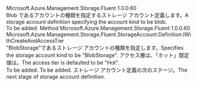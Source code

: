 <Type Name="IWithBlobStorageAccountKind" FullName="Microsoft.Azure.Management.Storage.Fluent.StorageAccount.Definition.IWithBlobStorageAccountKind">
  <TypeSignature Language="C#" Value="public interface IWithBlobStorageAccountKind" />
  <TypeSignature Language="ILAsm" Value=".class public interface auto ansi abstract IWithBlobStorageAccountKind" />
  <TypeSignature Language="DocId" Value="T:Microsoft.Azure.Management.Storage.Fluent.StorageAccount.Definition.IWithBlobStorageAccountKind" />
  <TypeSignature Language="VB.NET" Value="Public Interface IWithBlobStorageAccountKind" />
  <TypeSignature Language="F#" Value="type IWithBlobStorageAccountKind = interface" />
  <AssemblyInfo>
    <AssemblyName>Microsoft.Azure.Management.Storage.Fluent</AssemblyName>
    <AssemblyVersion>1.0.0.60</AssemblyVersion>
  </AssemblyInfo>
  <Interfaces />
  <Docs>
    <summary>
            <span data-ttu-id="8737f-101">Blob であるアカウントの種類を指定するストレージ アカウント定義します。</span><span class="sxs-lookup"><span data-stu-id="8737f-101">A storage account definition specifying the account kind to be blob.</span></span>
            </summary>
    <remarks>To be added.</remarks>
  </Docs>
  <Members>
    <Member MemberName="WithBlobStorageAccountKind">
      <MemberSignature Language="C#" Value="public Microsoft.Azure.Management.Storage.Fluent.StorageAccount.Definition.IWithCreateAndAccessTier WithBlobStorageAccountKind ();" />
      <MemberSignature Language="ILAsm" Value=".method public hidebysig newslot virtual instance class Microsoft.Azure.Management.Storage.Fluent.StorageAccount.Definition.IWithCreateAndAccessTier WithBlobStorageAccountKind() cil managed" />
      <MemberSignature Language="DocId" Value="M:Microsoft.Azure.Management.Storage.Fluent.StorageAccount.Definition.IWithBlobStorageAccountKind.WithBlobStorageAccountKind" />
      <MemberSignature Language="VB.NET" Value="Public Function WithBlobStorageAccountKind () As IWithCreateAndAccessTier" />
      <MemberSignature Language="F#" Value="abstract member WithBlobStorageAccountKind : unit -&gt; Microsoft.Azure.Management.Storage.Fluent.StorageAccount.Definition.IWithCreateAndAccessTier" Usage="iWithBlobStorageAccountKind.WithBlobStorageAccountKind " />
      <MemberType>Method</MemberType>
      <AssemblyInfo>
        <AssemblyName>Microsoft.Azure.Management.Storage.Fluent</AssemblyName>
        <AssemblyVersion>1.0.0.60</AssemblyVersion>
      </AssemblyInfo>
      <ReturnValue>
        <ReturnType>Microsoft.Azure.Management.Storage.Fluent.StorageAccount.Definition.IWithCreateAndAccessTier</ReturnType>
      </ReturnValue>
      <Parameters />
      <Docs>
        <summary>
            <span data-ttu-id="8737f-102">"BlobStorage"であるストレージ アカウントの種類を指定します。</span><span class="sxs-lookup"><span data-stu-id="8737f-102">Specifies the storage account kind to be "BlobStorage".</span></span> <span data-ttu-id="8737f-103">アクセス層は、「ホット」既定値は。</span><span class="sxs-lookup"><span data-stu-id="8737f-103">The access tier is defaulted to be "Hot".</span></span>
            </summary>
        <returns>To be added.</returns>
        <remarks>To be added.</remarks>
        <return><span data-ttu-id="8737f-104">ストレージ アカウント定義の次のステージ。</span><span class="sxs-lookup"><span data-stu-id="8737f-104">The next stage of storage account definition.</span></span></return>
      </Docs>
    </Member>
  </Members>
</Type>